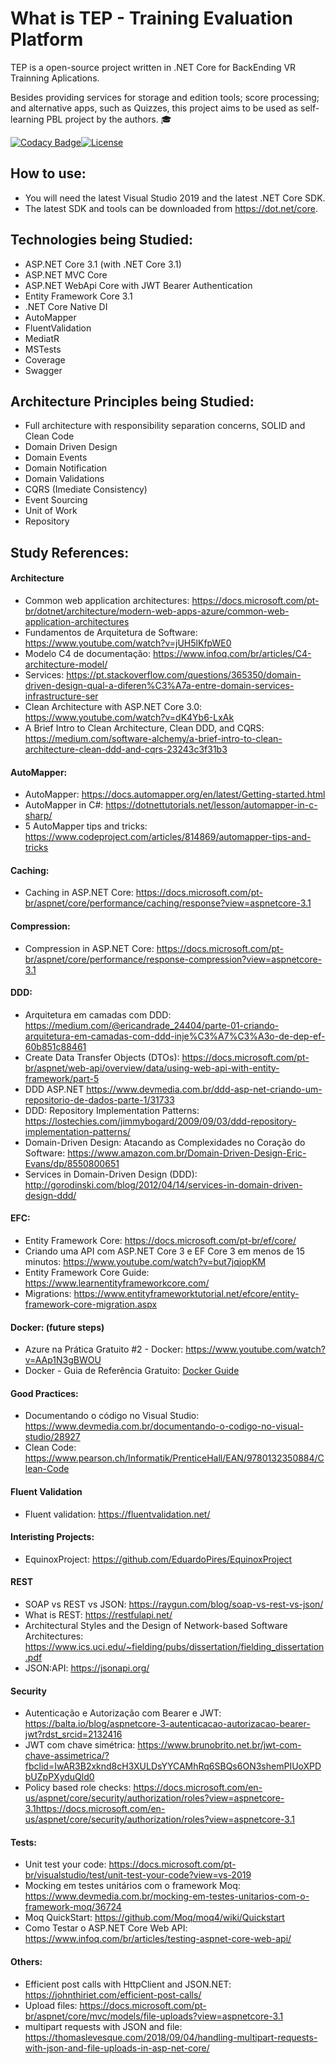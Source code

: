 What is TEP - Training Evaluation Platform
=====================
TEP is a open-source project written in .NET Core for BackEnding VR Trainning Aplications.

Besides providing services for storage and edition tools; score processing; and alternative apps, such as Quizzes, this project aims to be used as self-learning PBL project by the authors. :mortar_board: 

[![Codacy Badge](https://api.codacy.com/project/badge/Grade/91e984d9fad349de82d2888efce791ca)](https://app.codacy.com/manual/rmcs87/TrainingEvaluationPlatform?utm_source=github.com&utm_medium=referral&utm_content=rmcs87/TrainingEvaluationPlatform&utm_campaign=Badge_Grade_Dashboard)[![License](https://img.shields.io/github/license/rmcs87/TrainingEvaluationPlatform)](LICENSE)

## How to use:
- You will need the latest Visual Studio 2019 and the latest .NET Core SDK.
- The latest SDK and tools can be downloaded from https://dot.net/core.

## Technologies being Studied:
- ASP.NET Core 3.1 (with .NET Core 3.1)
- ASP.NET MVC Core 
- ASP.NET WebApi Core with JWT Bearer Authentication
- Entity Framework Core 3.1
- .NET Core Native DI
- AutoMapper
- FluentValidation
- MediatR
- MSTests
- Coverage
- Swagger

## Architecture Principles being Studied:
- Full architecture with responsibility separation concerns, SOLID and Clean Code
- Domain Driven Design
- Domain Events
- Domain Notification
- Domain Validations
- CQRS (Imediate Consistency)
- Event Sourcing
- Unit of Work
- Repository

## Study References:

#### Architecture
* Common web application architectures: https://docs.microsoft.com/pt-br/dotnet/architecture/modern-web-apps-azure/common-web-application-architectures
* Fundamentos de Arquitetura de Software: https://www.youtube.com/watch?v=jUH5lKfpWE0
* Modelo C4 de documentação: https://www.infoq.com/br/articles/C4-architecture-model/
* Services: https://pt.stackoverflow.com/questions/365350/domain-driven-design-qual-a-diferen%C3%A7a-entre-domain-services-infrastructure-ser
* Clean Architecture with ASP.NET Core 3.0: https://www.youtube.com/watch?v=dK4Yb6-LxAk
* A Brief Intro to Clean Architecture, Clean DDD, and CQRS: https://medium.com/software-alchemy/a-brief-intro-to-clean-architecture-clean-ddd-and-cqrs-23243c3f31b3

#### AutoMapper:
* AutoMapper: https://docs.automapper.org/en/latest/Getting-started.html
* AutoMapper in C#: https://dotnettutorials.net/lesson/automapper-in-c-sharp/
* 5 AutoMapper tips and tricks: https://www.codeproject.com/articles/814869/automapper-tips-and-tricks

#### Caching:
* Caching in ASP.NET Core: https://docs.microsoft.com/pt-br/aspnet/core/performance/caching/response?view=aspnetcore-3.1

#### Compression:
* Compression in ASP.NET Core: https://docs.microsoft.com/pt-br/aspnet/core/performance/response-compression?view=aspnetcore-3.1

#### DDD:
* Arquitetura em camadas com DDD: https://medium.com/@ericandrade_24404/parte-01-criando-arquitetura-em-camadas-com-ddd-inje%C3%A7%C3%A3o-de-dep-ef-60b851c88461
* Create Data Transfer Objects (DTOs): https://docs.microsoft.com/pt-br/aspnet/web-api/overview/data/using-web-api-with-entity-framework/part-5
* DDD ASP.NET https://www.devmedia.com.br/ddd-asp-net-criando-um-repositorio-de-dados-parte-1/31733
* DDD: Repository Implementation Patterns: https://lostechies.com/jimmybogard/2009/09/03/ddd-repository-implementation-patterns/
* Domain-Driven Design: Atacando as Complexidades no Coração do Software: https://www.amazon.com.br/Domain-Driven-Design-Eric-Evans/dp/8550800651
* Services in Domain-Driven Design (DDD): http://gorodinski.com/blog/2012/04/14/services-in-domain-driven-design-ddd/

#### EFC:
* Entity Framework Core: https://docs.microsoft.com/pt-br/ef/core/
* Criando uma API com ASP.NET Core 3 e EF Core 3 em menos de 15 minutos: https://www.youtube.com/watch?v=but7jqjopKM
* Entity Framework Core Guide: https://www.learnentityframeworkcore.com/
* Migrations: https://www.entityframeworktutorial.net/efcore/entity-framework-core-migration.aspx

#### Docker: (future steps)
* Azure na Prática Gratuito #2 - Docker: https://www.youtube.com/watch?v=AAp1N3gBWOU
* Docker - Guia de Referência Gratuito:
[Docker Guide](https://medium.com/@renato.groffe/docker-guia-de-refer%C3%AAncia-gratuito-70c14cfd8132 "Docker Guide")

#### Good Practices:
* Documentando o código no Visual Studio: https://www.devmedia.com.br/documentando-o-codigo-no-visual-studio/28927
* Clean Code: https://www.pearson.ch/Informatik/PrenticeHall/EAN/9780132350884/Clean-Code

#### Fluent Validation
* Fluent validation: https://fluentvalidation.net/

#### Interisting Projects:
* EquinoxProject: https://github.com/EduardoPires/EquinoxProject

#### REST
* SOAP vs REST vs JSON: https://raygun.com/blog/soap-vs-rest-vs-json/
* What is REST: https://restfulapi.net/
* Architectural Styles and the Design of Network-based Software Architectures: https://www.ics.uci.edu/~fielding/pubs/dissertation/fielding_dissertation.pdf
* JSON:API: https://jsonapi.org/

#### Security
* Autenticação e Autorização com Bearer e JWT: https://balta.io/blog/aspnetcore-3-autenticacao-autorizacao-bearer-jwt?rdst_srcid=2132416
* JWT com chave simétrica: https://www.brunobrito.net.br/jwt-com-chave-assimetrica/?fbclid=IwAR3B2xknd8cH3XULDsYYCAMhRq6SBQs6ON3shemPIUoXPDbUZpPXyduQld0
* Policy based role checks: https://docs.microsoft.com/en-us/aspnet/core/security/authorization/roles?view=aspnetcore-3.1https://docs.microsoft.com/en-us/aspnet/core/security/authorization/roles?view=aspnetcore-3.1

#### Tests:
* Unit test your code: https://docs.microsoft.com/pt-br/visualstudio/test/unit-test-your-code?view=vs-2019
* Mocking em testes unitários com o framework Moq: https://www.devmedia.com.br/mocking-em-testes-unitarios-com-o-framework-moq/36724
* Moq QuickStart:  https://github.com/Moq/moq4/wiki/Quickstart
* Como Testar o ASP.NET Core Web API: https://www.infoq.com/br/articles/testing-aspnet-core-web-api/

#### Others:
* Efficient post calls with HttpClient and JSON.NET: https://johnthiriet.com/efficient-post-calls/
* Upload files: https://docs.microsoft.com/pt-br/aspnet/core/mvc/models/file-uploads?view=aspnetcore-3.1
* multipart requests with JSON and file: https://thomaslevesque.com/2018/09/04/handling-multipart-requests-with-json-and-file-uploads-in-asp-net-core/

